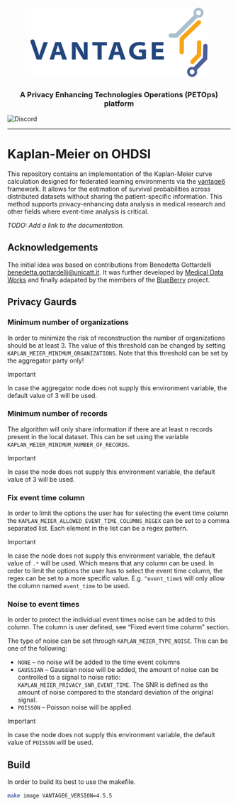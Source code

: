 <h1 align="center">
  <br>
  <a href="https://vantage6.ai"><img src="https://github.com/IKNL/guidelines/blob/master/resources/logos/vantage6.png?raw=true" alt="vantage6" width="400"></a>
</h1>

<h3 align=center>
    A Privacy Enhancing Technologies Operations (PETOps) platform
</h3>

![Discord](https://img.shields.io/discord/643526403207331841)

--------------------
# Kaplan-Meier on OHDSI

This repository contains an implementation of the Kaplan-Meier curve calculation designed for federated learning environments via the [vantage6](https://vantage6.ai) framework. It allows for the estimation of survival probabilities across distributed datasets without sharing the patient-specific information. This method supports privacy-enhancing data analysis in medical research and other fields where event-time analysis is critical.

*TODO: Add a link to the documentation.*

## Acknowledgements
The initial idea was based on contributions from Benedetta Gottardelli [benedetta.gottardelli@unicatt.it](mailto:benedetta.gottardelli@unicatt.it). It was further developed by [Medical Data Works](https://github.com/mdw-nl/v6-km-studyathon) and finally adapated by the members of the [BlueBerry](https://euracan.eu/registries/blueberry/) project.


## Privacy Gaurds

### Minimum number of organizations
In order to minimize the risk of reconstruction the number of organizations should be at least 3. The value of this threshold can be changed by setting `KAPLAN_MEIER_MINIMUM_ORGANIZATIONS`. Note that this threshold can be set by the aggregator party only!

> [!Important]
> In case the aggregator node does not supply this environment variable, the default value of 3 will be used.


### Minimum number of records
The algorithm will only share information if there are at least n records present in the local dataset. This can be set using the variable `KAPLAN_MEIER_MINIMUM_NUMBER_OF_RECORDS`.

> [!Important]
> In case the node does not supply this environment variable, the default value of 3 will be used.

### Fix event time column
In order to limit the options the user has for selecting the event time column the `KAPLAN_MEIER_ALLOWED_EVENT_TIME_COLUMNS_REGEX` can be set to a comma separated list. Each element in the list can be a regex pattern.

> [!Important]
> In case the node does not supply this environment variable, the default value of `.*` will be used. Which means that any column can be used. In order to limit the options the user has to select the event time column, the regex can be set to a more specific value. E.g. `^event_time$` will only allow the column named `event_time` to be used.

### Noise to event times
In order to protect the individual event times noise can be added to this column. The column is user defined, see “Fixed event time column” section.

The type of noise can be set through `KAPLAN_MEIER_TYPE_NOISE`. This can be one of the following:

* `NONE` – no noise will be added to the time event columns
* `GAUSSIAN` – Gaussian noise will be added, the amount of noise can be controlled to a signal to noise ratio: `KAPLAN_MEIER_PRIVACY_SNR_EVENT_TIME`. The SNR is defined as the amount of noise compared to the standard deviation of the original signal.
* `POISSON` – Poisson noise will be applied.

> [!Important]
> In case the node does not supply this environment variable, the default value of `POISSON` will be used.

## Build
In order to build its best to use the makefile.

```bash
make image VANTAGE6_VERSION=4.5.5
```